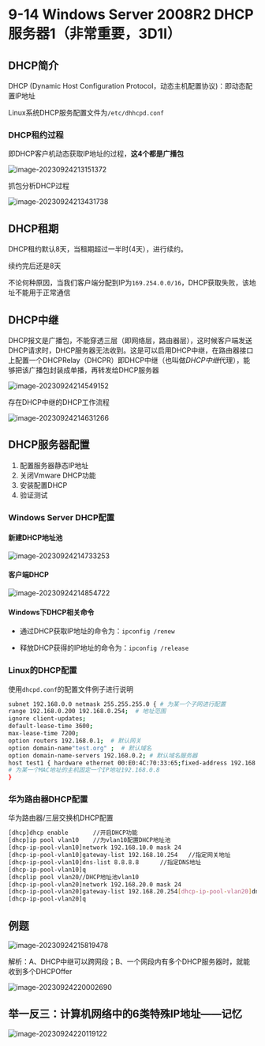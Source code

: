 # 9-14 Windows Server 2008R2 DHCP服务器1（非常重要，3D1I）

## DHCP简介

DHCP (Dynamic Host Configuration Protocol，动态主机配置协议)：即动态配置IP地址

Linux系统DHCP服务配置文件为`/etc/dhhcpd.conf`

### DHCP租约过程

即DHCP客户机动态获取IP地址的过程，**这4个都是广播包**

![image-20230924213151372](./assets/image-20230924213151372.png)

抓包分析DHCP过程

![image-20230924213431738](./assets/image-20230924213431738.png)

## DHCP租期

DHCP租约默认8天，当租期超过一半时(4天），进行续约。

续约完后还是8天

不论何种原因，当我们客户端分配到IP为`169.254.0.0/16`，DHCP获取失败，该地址不能用于正常通信

## DHCP中继

DHCP报文是广播包，不能穿透三层（即网络层，路由器层），这时候客户端发送DHCP请求时，DHCP服务器无法收到。这是可以启用DHCP中继，在路由器接口上配置一个DHCPRelay（DHCPR）即DHCP中继（也叫做*DHCP中继*代理），能够把该广播包封装成单播，再转发给DHCP服务器

![image-20230924214549152](./assets/image-20230924214549152.png)

存在DHCP中继的DHCP工作流程

![image-20230924214631266](./assets/image-20230924214631266.png)

## DHCP服务器配置

1. 配置服务器静态IP地址
2. 关闭Vmware DHCP功能
3. 安装配置DHCP
4. 验证测试

### Windows Server DHCP配置

#### 新建DHCP地址池

![image-20230924214733253](./assets/image-20230924214733253.png)

#### 客户端DHCP

![image-20230924214854722](./assets/image-20230924214854722.png)

#### Windows下DHCP相关命令

- 通过DHCP获取IP地址的命令为：`ipconfig /renew`

- 释放DHCP获得的IP地址的命令为：`ipconfig /release`

### Linux的DHCP配置

使用`dhcpd.conf`的配置文件例子进行说明

```bash
subnet 192.168.0.0 netmask 255.255.255.0 { # 为某一个子网进行配置
range 192.168.0.200 192.168.0.254;  # 地址范围
ignore client-updates;  
default-lease-time 3600;
max-lease-time 7200;
option routers 192.168.0.1;  # 默认网关
option domain-name"test.org" ;  # 默认域名
option domain-name-servers 192.168.0.2; # 默认域名服务器
host test1 { hardware ethernet 00:E0:4C:70:33:65;fixed-address 192.168.0.8;} 
# 为某一个MAC地址的主机固定一个IP地址192.168.0.8
}
```

### 华为路由器DHCP配置

华为路由器/三层交换机DHCP配置

```bash
[dhcp]dhcp enable       //开启DHCP功能
[dhcp]ip pool vlan10    //为vlan10配置DHCP地址池
[dhcp-ip-pool-vlan10]network 192.168.10.0 mask 24
[dhcp-ip-pool-vlan10]gateway-list 192.168.10.254   //指定网关地址
[dhcp-ip-pool-vlan10]dns-list 8.8.8.8      //指定DNS地址
[dhcp-ip-pool-vlan10]q
[dhcplip pool vlan20//DHCP地址池vlan10
[dhcp-ip-pool-vlan20]network 192.168.20.0 mask 24
[dhcp-ip-pool-vlan20]gateway-list 192.168.20.254[dhcp-ip-pool-vlan20]dns-list 8.8.8.8
[dhcp-ip-pool-vlan20]q
```

## 例题

![image-20230924215819478](./assets/image-20230924215819478.png)

解析：A、DHCP中继可以跨网段；B、一个网段内有多个DHCP服务器时，就能收到多个DHCPOffer

![image-20230924220002690](./assets/image-20230924220002690.png)

## 举一反三：计算机网络中的6类特殊IP地址——记忆

![image-20230924220119122](./assets/image-20230924220119122.png)
